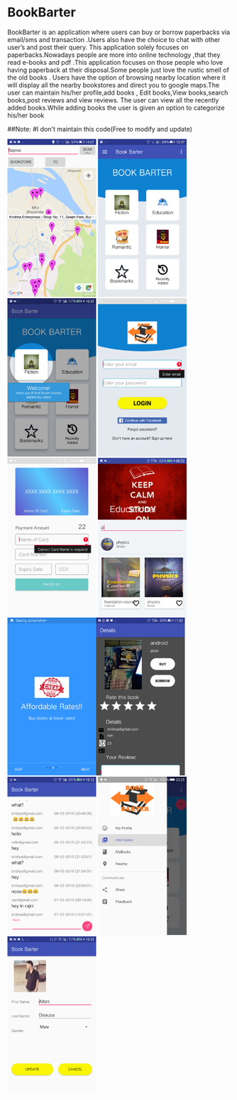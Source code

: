 # BookBarter
BookBarter is an application where users can buy or borrow paperbacks via
email/sms and transaction .Users also have the choice to chat with other user’s and post
their query.
This application solely focuses on paperbacks.Nowadays people are more
into online technology ,that they read e-books and pdf .This application
focuses on those people who love having paperback at their disposal.Some
people just love the rustic smell of the old books .
Users have the option of browsing nearby location where it will display all
the nearby bookstores and direct you to google maps.The user can maintain
his/her profile,add books ,
Edit books,View books,search books,post reviews and view reviews.
The user can view all the recently added books.While adding books the user
is given an option to categorize his/her book


##Note:
#I don't maintain this code(Free to modify and update)

<img src="app/src/main/res/drawable/Screenshot_20180303-140738.png" width=200> <img src="app/src/main/res/drawable/Screenshot_20180303-134738.png" width=200> <img src="app/src/main/res/drawable/Screenshot_20180303-163007.png" width=200> <img src="app/src/main/res/drawable/Screenshot_20180310-225128.png" width=200>
<img src="app/src/main/res/drawable/Screenshot_20180310-232730.png" width=200> <img src="app/src/main/res/drawable/Screenshot_20180311-085206.png" width=200><img src="app/src/main/res/drawable/Screenshot_20180311-085456.png" width=200><img src="app/src/main/res/drawable/Screenshot_20180311-110003.png" width=200>
<img src="app/src/main/res/drawable/Screenshot_20180307-191249.png" width=200> <img src="app/src/main/res/drawable/Screenshot_20180310-232526.png" width=200>   <img src="app/src/main/res/drawable/Screenshot_20180303-193336.png" width=200>
